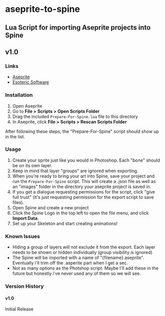 # aseprite-to-spine 

## Lua Script for importing Aseprite projects into Spine

## v1.0

### Links
* [Aseprite](https://www.aseprite.org/)
* [Esoteric Software](http://esotericsoftware.com/)

### Installation

1. Open Aseprite
2. Go to **File > Scripts > Open Scripts Folder**
3. Drag the included ```Prepare-For-Spine.lua``` file to this directory
4. In Aseprite, click **File > Scripts > Rescan Scripts Folder**

After following these steps, the "Prepare-For-Spine" script should show up in the list.

### Usage 

1. Create your sprite just like you would in Photoshop.  Each "bone" should be on its own layer.  
2. Keep in mind that layer "groups" are ignored when exporting.  
3. When you're ready to bring your art into Spine, save your project and run the ```Prepare-For-Spine``` script.  This will create a .json file as well as an "images" folder in the directory your aseprite project is saved in. 
4. If you get a dialogue requesting permissions for the script, click "give full trust" (it's just requesting permission for the export script to save files).
5. Open Spine and create a new project
6. Click the Spine Logo in the top left to open the file menu, and click **Import Data**.
7. Set up your Skeleton and start creating animations!

### Known Issues 
* Hiding a group of layers will not exclude it from the export.  Each layer needs to be shown or hidden individually (group visibility is ignored)
* The Spine will be imported with a name of "{filename}.aseprite".  Eventually i'll trim off the .asperite part when I get a sec.
* Not as many options as the Photshop script.  Maybe I'll add these in the future but honestly i've never used any of them so we will see.

### Version History

#### v1.0 

Initial Release
